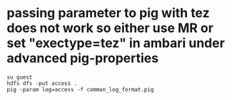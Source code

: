 # passing parameter to pig with tez does not work so either use MR or set "exectype=tez" in ambari under advanced pig-properties
```
su guest
hdfs dfs -put access .
pig -param log=access -f common_log_format.pig
```
